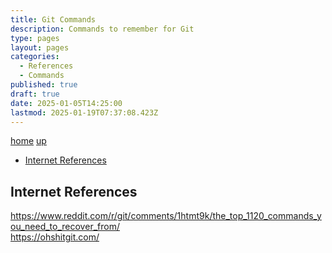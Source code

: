 ```yaml
---
title: Git Commands
description: Commands to remember for Git
type: pages
layout: pages
categories:
  - References
  - Commands
published: true
draft: true
date: 2025-01-05T14:25:00
lastmod: 2025-01-19T07:37:08.423Z
---
```


[home](/) [up](./)

* [Internet References](#internet-references)

## Internet References

<https://www.reddit.com/r/git/comments/1htmt9k/the_top_1120_commands_you_need_to_recover_from/>\
<https://ohshitgit.com/>
